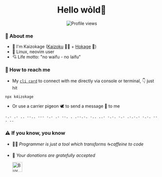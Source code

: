 <h1 align="center"> Hello wỏld👋</h1>

<p align="center">
  <img src="https://komarev.com/ghpvc/?username=k4izokage&label=Profile+views&color=blue&style=flat" alt="Profile views" />
</p>

<h3>🌱 About me</h3>

- 👾 I'm Kaizokage ([Kaizoku](https://en.wikipedia.org/wiki/One_Piece) 🏴‍☠️ + [Hokage](https://en.wikipedia.org/wiki/Naruto) 🥷)
- 🐧 Linux, neovim user
- 💘 Life motto: "no waifu - no laifu"

<h3>📧 How to reach me</h3>

- My [`cli card`](https://github.com/k4izokage/cli_card) to connect with me directly via console or terminal, 👇 just hit
```
npx k4izokage
```
- Or use a carrier pigeon 🕊️ to send a message 💌 to me
```
-.- .- .. --.. --- -.- .- --. . .--.-. -.. ..- -.-. -.- .-.-.- -.-. --- --
```

<h3>⚠️ If you know, you know</h3>

- 👨‍💻 *Programmer is just a tool which transforms* ☕*caffeine to code*
- 🤩 *Your donations are gratefully accepted*
  
     <a href="https://www.buymeacoffee.com/k4izokage"><img src="https://cdn.buymeacoffee.com/buttons/default-orange.png" alt="Buy Me A Coffee" height="32"></a>
